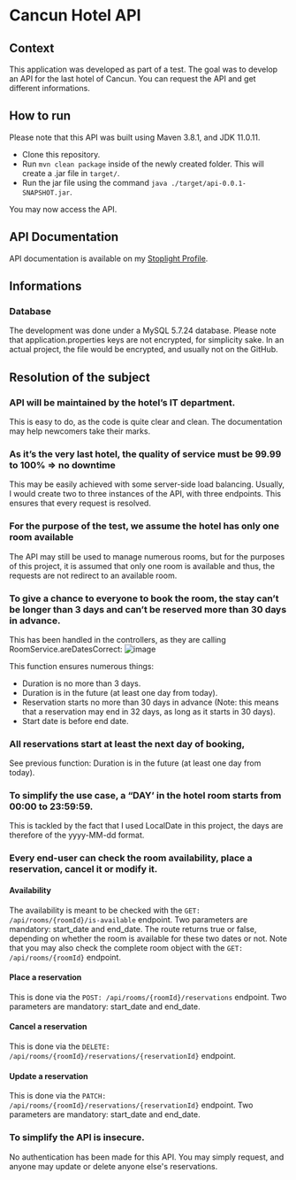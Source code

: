 # Cancun Hotel API
## Context
This application was developed as part of a test. The goal was to develop an API for the last hotel of Cancun. You can request the API and get different informations.
## How to run
Please note that this API was built using Maven 3.8.1, and JDK 11.0.11.
- Clone this repository.
- Run ``mvn clean package`` inside of the newly created folder. This will create a .jar file in ``target/``.
- Run the jar file using the command ``java ./target/api-0.0.1-SNAPSHOT.jar``.

You may now access the API.
## API Documentation
API documentation is available on my [Stoplight Profile](https://adrien-nf.stoplight.io/docs/cancun-api).
## Informations
### Database
The development was done under a MySQL 5.7.24 database. Please note that application.properties keys are not encrypted, for simplicity sake. In an actual project, the file would be encrypted, and usually not on the GitHub.
## Resolution of the subject
### API will be maintained by the hotel’s IT department.
This is easy to do, as the code is quite clear and clean. The documentation may help newcomers take their marks.
### As it’s the very last hotel, the quality of service must be 99.99 to 100% => no downtime
This may be easily achieved with some server-side load balancing. Usually, I would create two to three instances of the API, with three endpoints. This ensures that every request is resolved.
### For the purpose of the test, we assume the hotel has only one room available
The API may still be used to manage numerous rooms, but for the purposes of this project, it is assumed that only one room is available and thus, the requests are not redirect to an available room.
### To give a chance to everyone to book the room, the stay can’t be longer than 3 days and can’t be reserved more than 30 days in advance.
This has been handled in the controllers, as they are calling RoomService.areDatesCorrect:
![image](https://user-images.githubusercontent.com/22148893/123548004-5869e080-d763-11eb-81c2-a20b742cc126.png)

This function ensures numerous things:
- Duration is no more than 3 days.
- Duration is in the future (at least one day from today).
- Reservation starts no more than 30 days in advance (Note: this means that a reservation may end in 32 days, as long as it starts in 30 days).
- Start date is before end date.
### All reservations start at least the next day of booking,
See previous function: Duration is in the future (at least one day from today).
### To simplify the use case, a “DAY’ in the hotel room starts from 00:00 to 23:59:59.
This is tackled by the fact that I used LocalDate in this project, the days are therefore of the yyyy-MM-dd format.
### Every end-user can check the room availability, place a reservation, cancel it or modify it.
#### Availability
The availability is meant to be checked with the ``GET: /api/rooms/{roomId}/is-available`` endpoint. Two parameters are mandatory: start_date and end_date. The route returns true or false, depending on whether the room is available for these two dates or not.
Note that you may also check the complete room object with the ``GET: /api/rooms/{roomId}`` endpoint.
#### Place a reservation
This is done via the ``POST: /api/rooms/{roomId}/reservations`` endpoint. Two parameters are mandatory: start_date and end_date.
#### Cancel a reservation
This is done via the ``DELETE: /api/rooms/{roomId}/reservations/{reservationId}`` endpoint.
#### Update a reservation
This is done via the ``PATCH: /api/rooms/{roomId}/reservations/{reservationId}`` endpoint. Two parameters are mandatory: start_date and end_date.
### To simplify the API is insecure.
No authentication has been made for this API. You may simply request, and anyone may update or delete anyone else's reservations.
